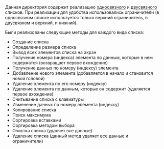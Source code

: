 Данная директория содержит реализацию [односвязного](https://github.com/GermanYakimov/Algorithms-and-Data-Structures/blob/master/linked_lists/singly_list.cpp) и [двусвязного](https://github.com/GermanYakimov/Algorithms-and-Data-Structures/blob/master/linked_lists/doubly_list.cpp) списков. При реализации для 
удобства использовались ограничители (в односвязном списке используется только верхний ограничитель, в двусвязном и верхний, и нижний).

Были реализованы следующие методы для каждого вида списка:
  * Создание списка
  * Определение размера списка
  * Вывод всех элементов списка на экран
  * Получение номера (индекса) элемента по данным, которые в нем содержатся (возвращает первое вхождение)
  * Получение данных по номеру (индексу) элемента
  * Добавление нового элемента (добавляется в начало и становится новой головой)
  * Удаление элемента по его номеру (индексу)
  * Удаление элемента по данным, которые он содержит (удаляется первое вхождение)
  * Считывание списка с клавиатуры
  * Изменение данных по номеру элемента (индексу)
  * Копирование списка
  * Поиск максимума
  * Сортировка вставками
  * Сортировка методом выбора
  * Очистка списка (удаляет все данные)
  * Удаление списка (данный метод удаляет все данные и ограничители)
